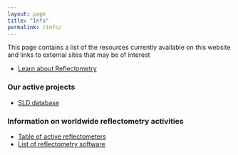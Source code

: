 ```yaml
---
layout: page
title: "Info"
permalink: /info/
---
```


This page contains a list of the resources currently available on this website and links to external sites that may be of interest

  * [Learn about Reflectometry](../working_groups/edu_and_outreach/learning)

### Our active projects 

  * [SLD database](../working_groups/edu_and_outreach/sld_database)

### Information on worldwide reflectometry activities

  * [Table of active reflectometers](./reflectometers)
  * [List of reflectometry software](./software)
